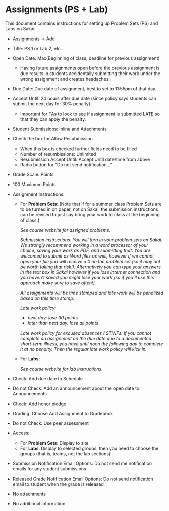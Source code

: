 # Assignments (PS + Lab)

This document contains instructions for setting up Problem Sets (PS) and Labs on Sakai.

- Assignments -> Add
- Title: PS 1 or Lab 2, etc.
- Open Date: Max(Beginning of class, deadline for previous assignment)
    - Having future assignments open before the previous assignment is due results in students accidentally submitting their work under the wrong assignment and creates headaches.
- Due Date: Due date of assignment, best to set to 11:55pm of that day.
- Accept Until: 24 hours after due date (since policy says students can submit the next day for 30% penalty).
    - Important for TAs to look to see if assignment is submitted LATE so that they can apply the penalty.
- Student Submissions: Inline and Attachments
- Check the box for Allow Resubmission
    - When this box is checked further fields need to be filled
    - Number of resumbissions: Unlimited
    - Resubmission Accept Until: Accept Until date/time from above
    - Radio button for "Do not send notification..."
- Grade Scale: Points
- 100 Maximum Points
- Assignment Instructions:
    - For **Problem Sets**: (Note that if for a summer class Problem Sets are to be turned in on paper, not on Sakai, the submission instructions can be revised to just say bring your work to class at the beginning of class.)

        *See course website for assigned problems.*

        *Submission instructions: You will turn in your problem sets on Sakai. We strongly recommend working in a word processor of your choice, saving your work as PDF, and submitting that. You are welcomed to submit as Word files as well, however if we cannot open your file you will receive a 0 on the problem set (so it may not be worth taking that risk!). Alternatively you can type your answers in the text box in Sakai however if you lose internet connection and you haven’t saved you might lose your work (so if you’ll use this approach make sure to save often!).*

        *All assignments will be time stamped and late work will be penalized based on this time stamp.*

        *Late work policy:*

        - *next day: lose 30 points*
        - *later than next day: lose all points*

        *Late work policy for excused absences / STINFs: If you cannot complete an assignment on the due date due to a documented short-term illness, you have until noon the following day to complete it at no penalty. Then the regular late work policy will kick in.*

    - For **Labs**: 

        *See course website for lab instructions.*

- Check: Add due date to Schedule
- Do not Check: Add an announcement about the open date to Announcements
- Check: Add honor pledge
- Grading: Choose Add Assignment to Gradebook
- Do not Check: Use peer assessment
- Access:
    - For **Problem Sets**: Display to site
    - For **Labs**: Display to selected groups, then you need to choose the groups (that is, teams, not the lab sections)
- Submission Notification Email Options: Do not send me notification emails for any student submissions
- Released Grade Notification Email Options: Do not send notification email to student when the grade is released
- No attachments
- No additional information
